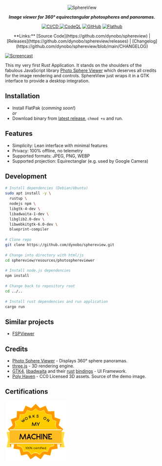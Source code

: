 <p align="center">
<img src="https://github.com/user-attachments/assets/9286c74d-7a77-4db6-b4c9-5cf13082fe57" alt="SphereView" /> 
</p>

<p align="center">
<em><strong>Image viewer for 360° equirectangular photospheres and panoramas.</strong></em>
</p>

<p align="center">
<a href="https://github.com/dynobo/sphereview/actions?query=workflow%3Acicd+event%3Apush+branch%3Amain" target="_blank">
    <img src="https://github.com/dynobo/sphereview/actions/workflows/cicd.yml/badge.svg?event=push&branch=main" alt="CI/CD">
</a>
<a href="https://github.com/dynobo/sphereview/security/code-scanning/tools/CodeQL/status/"><img src="https://img.shields.io/github/actions/workflow/status/dynobo/sphereview/cicd.yaml?label=CodeQL&branch=main" alt="CodeQL"></a>
<a href="https://hanadigital.github.io/grev/?user=dynobo&repo=sphereview"><img src="https://img.shields.io/github/downloads/dynobo/sphereview/total?label=Github%20downloads&color=blue" alt="GitHub"></a>
<a href="https://flathub.org/apps/details/com.github.dynobo.sphereview"><img src="https://img.shields.io/flathub/downloads/com.github.dynobo.sphereview?label=Flathub%20downloads&color=blue" alt="Flathub"></a>
</p>

<p align="center">
**Links:** [Source Code](https://github.com/dynobo/sphereview) |
[Releases](https://github.com/dynobo/sphereview/releases) |
[Changelog](https://github.com/dynobo/sphereview/blob/main/CHANGELOG)
</p>

[![Screencast](https://github.com/user-attachments/assets/3e0f2db4-e186-495b-97b5-ab3c379dcf68)](https://raw.githubusercontent.com/dynobo/sphereview/main/resources/assets/sphereview.gif)

This my very first Rust Application. It stands on the shoulders of the fabulous JavaScript library [Photo Sphere Viewer](https://photo-sphere-viewer.js.org/) which deserves all credits for the image rendering and controls. SphereView just wraps it in a GTK interface to provide a desktop integration.

## Installation

- Install FlatPak (_comming soon!_) \
  _or_
- Download binary from [latest release](https://github.com/dynobo/sphereview/releases), `chmod +x` and run.

## Features

- Simplicity: Lean interface with minimal features
- Privacy: 100% offline, no telemetry
- Supported formats: JPEG, PNG, WEBP
- Supported projection: Equirectanglar (e.g. used by Google Camera)

## Development

```sh
# Install dependencies (Debian/Ubuntu)
sudo apt install -y \
  rustup \
  nodejs npm \
  libgtk-4-dev \
  libadwaita-1-dev \
  libglib2.0-dev \
  libwebkitgtk-6.0-dev \
  blueprint-compiler

# Clone repo
git clone https://github.com/dynobo/sphereview.git

# Change into directory with html/js  
cd sphereview/resources/photosphereviewer

# Install node.js dependencies
npm install

# Change back to repository root
cd ../..

# Install rust dependencies and run application
cargo run 
```

## Similar projects

- [FSPViewer](https://www.fsoft.it/FSPViewer/)

## Credits

- [Photo Sphere Viewer](https://github.com/mistic100/Photo-Sphere-Viewer) -  Displays 360° sphere panoramas. 
- [three.js](https://github.com/mrdoob/three.js) - 3D rendering engine.
- [GTK4](https://www.gtk.org/), [libadwaita](https://github.com/GNOME/libadwaita) and their [rust](https://docs.rs/gtk4/latest/gtk4/) [bindings](https://docs.rs/libadwaita/latest/libadwaita/) - UI Framework.
- [Poly Haven](https://polyhaven.com) - CC0 Licensed 3D assets. Source of the demo image.

## Certifications

![WOMM](https://raw.githubusercontent.com/dynobo/lmdiag/master/badge.png)

